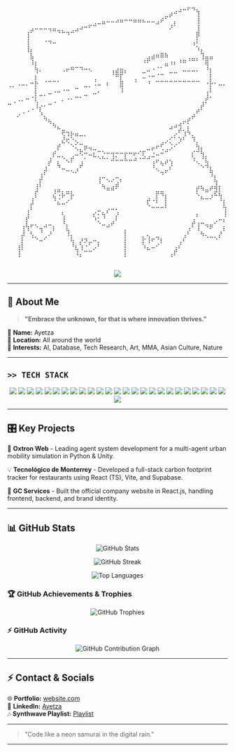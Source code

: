 <p align="center">
  <pre>
⠀⠀⠀⠀⠀⠀⠀⠀⠀⠀⠀⠀⠀⠀⠀⠀⠀⠀⠀⠀⠀⠀⠀⠀⠀⠀⠀⠀⠀⠀⠀⠀⠀⠀⠀⠀⠀⢀⣠⠤⠖⠲⣄⠀⠀⠀⠀⠀⠀⠀
⠀⠀⠀⠀⠀⠀⠀⠀⠀⠀⠀⠀⠀⠀⠀⠀⠀⠀⠀⠀⠀⠀⠀⠀⠀⠀⠀⠀⠀⠀⠀⠀⠀⠀⢀⡤⠞⠉⠀⠀⠀⠀⢸⠀⠀⠀⠀⠀⠀⠀
⠀⠀⠀⠀⠀⠀⠀⠀⠀⠀⠀⠀⠀⠀⠀⠀⠀⠀⣀⣠⠤⠶⠒⠒⠚⠛⠉⠉⠛⠛⠓⠒⠒⠴⠋⠀⢀⡆⠀⠀⠀⠀⢸⠀⠀⠀⠀⠀⠀⠀
⠀⠀⠀⠀⢀⡴⠒⠒⠒⠲⠶⢤⣄⣀⣠⠴⠚⠉⠁⠀⠀⠀⠀⠀⠀⠀⠀⠀⠀⠀⠀⠀⠀⠀⠀⠀⠊⠀⠀⠀⠀⠀⣸⠀⠀⠀⠀⠀⠀⠀
⠀⠀⠀⠀⢸⠀⠀⠀⠀⠀⠀⠀⠀⠈⠀⠀⠀⠀⠀⠀⠀⠀⠀⠀⠀⠀⠀⠀⠀⠀⠀⠀⠀⠀⠀⠀⠀⠀⠀⠀⠀⠀⡟⠀⠀⠀⠀⠀⠀⠀
⠀⠀⠀⠀⢸⠀⠀⠀⠈⠙⠒⠀⠀⠀⠀⠀⠀⠀⠀⠀⠀⠀⠀⠀⠀⠀⠀⠀⠀⠀⠀⠀⠀⠀⠀⠀⠀⠀⠀⠀⠀⠰⡃⠀⠀⠀⠀⠀⠀⠀
⠀⠀⠀⠀⠸⡆⠀⠀⠀⠀⠀⠀⠀⠀⠀⠀⠀⠀⠀⠀⠀⠀⠀⠀⠀⠀⠀⠀⠀⠀⠀⠀⠀⠀⣀⡀⠀⠀⠀⠀⠀⠀⠘⣆⠀⠀⠀⠀⠀⠀
⠀⠀⠀⠀⠀⢷⠀⠀⠀⠀⠀⠀⠀⠀⠀⠀⠀⠀⠀⠀⠀⠀⠀⠀⠀⠀⠀⠀⠀⠀⢀⣴⠾⠛⠛⠛⠀⠀⢀⣀⢠⣤⡄⠸⣶⠶⠀⠀⠀⠀
⠀⠀⠀⠀⠀⠘⡇⠀⠀⠀⠀⠀⠀⠀⣀⣀⣀⠀⠀⠀⠀⠀⠀⠀⠀⠀⠀⠀⠀⠀⠈⠁⠀⢀⡀⠶⠘⠃⠈⠉⠀⠀⠀⠀⢻⠀⠀⠀⠀⠀
⠀⠀⠀⠀⠀⠀⠹⠂⠀⠀⠀⠀⠐⠋⠉⠀⠈⠉⠑⠀⠀⠀⠀⢰⣾⣿⠆⠀⠀⠀⠤⠒⠈⢀⣀⠀⠤⠤⠀⠒⠒⠒⠂⠀⠈⡇⠀⠀⠀⠀
⠀⠀⠀⠀⠀⠀⡇⠀⢀⣀⣀⡀⠀⠀⠀⠀⠀⠀⠀⢠⠀⠀⠀⠀⠉⣇⠀⠀⢠⠀⠒⢈⠉⣀⣀⣀⣀⣀⣀⣀⣀⣀⣀⠀⠀⡇⠀⠀⠀⠀
⠠⠄⠐⠒⠂⠉⡏⠀⠀⠀⠀⠀⠀⠀⠀⣀⠀⠤⠄⠐⠒⠀⠃⠀⠀⢿⠀⠀⠀⠀⠀⠈⠀⠀⠀⠀⠀⠀⠀⠀⠀⠀⠀⠀⠈⡏⠁⠒⠂⠀
⠀⠀⠀⠀⠀⠀⡇⣀⡀⠤⠐⠒⠈⠉⠀⠀⠀⣀⠀⠤⠂⠀⠀⠀⠀⠘⠀⠀⠀⠀⠀⠀⠀⠀⠀⠀⠀⠀⠀⠀⠀⠀⠀⠀⢰⠃⠀⠀⠀⠀
⠀⢀⠠⠄⠒⠈⢇⠀⠀⠀⢀⠀⠄⠐⠂⠉⠁⠀⠀⠀⠀⠀⠀⠀⠀⠀⠀⠀⠀⠀⠀⠀⠀⠀⠀⠀⠀⠀⠀⠀⠀⠀⠀⢀⡞⠁⠀⠀⠀⠀
⠉⠀⠀⠀⠀⢀⠸⡔⠂⠉⠀⠀⠀⠀⠀⠀⠀⠀⠀⠀⠀⠀⠀⠀⠀⠀⠀⠀⠀⠀⠀⠀⠀⠀⠀⠀⠀⠀⠀⠀⠀⠀⢀⡞⠀⠀⠀⠀⠀⠀
⠀⠀⡠⠐⠈⠀⠀⠱⡀⠀⠀⠀⠀⠀⠀⠀⠀⠀⠀⠀⠀⠀⠀⠀⠀⠀⠀⠀⠀⠀⠀⠀⠀⠀⠀⠀⠀⠀⠀⠀⠀⣠⠋⠀⠀⠀⠀⠀⠀⠀
⠀⠀⠀⠀⠀⠀⠀⠀⠙⢦⡀⠀⠀⠀⠀⠀⠀⠀⠀⠀⠀⠀⠀⠀⠀⠀⠀⠀⠀⠀⠀⠀⠀⠀⠀⠀⠀⠀⢀⡤⡞⠁⠀⠀⠀⠀⠀⠀⠀⠀
⠀⠀⠀⠀⠀⠀⠀⠀⠀⠀⠙⠦⣀⠀⠀⠀⠀⠀⠀⠀⠀⠀⠀⠀⠀⠀⠀⠀⠀⠀⠀⠀⠀⠀⠀⠀⠴⠚⣹⡀⡆⠀⠀⠀⠀⠀⠀⠀⠀⠀
⠀⠀⠀⠀⠀⠀⠀⠀⠀⠀⠀⠀⢫⠹⡗⠶⠤⠄⠀⠀⠀⠀⠀⠀⠀⠀⠀⠀⠀⠀⠀⠀⠀⠀⠀⠀⢀⡔⡁⡸⠙⣄⠀⠀⠀⠀⠀⠀⠀⠀
⠀⠀⠀⠀⠀⠀⠀⠀⠀⠀⠀⢀⠮⠫⡈⡢⣀⠀⠀⠀⠀⠀⠀⠀⠀⠀⠀⠀⠀⠀⠀⠀⠀⠀⣠⠔⢅⢀⠜⠁⠀⠘⡄⠀⠀⠀⠀⠀⠀⠀
⠀⠀⠀⠀⠀⠀⠀⠀⠀⠀⢀⠏⠀⠀⠈⠢⣄⠟⠲⠤⣀⡀⠀⠀⠀⠀⠀⠀⠀⢀⣀⠤⠖⠋⠡⣠⠔⠁⠀⠀⠀⢀⣹⡆⠀⠀⠀⠀⠀⠀
⠀⠀⠀⠀⠀⠀⠀⠀⠀⢀⠏⠤⢄⠀⣠⠒⠑⡉⠒⠧⢄⣌⡉⢹⠍⠉⡏⠉⢋⢁⣣⣠⠬⠒⠉⠀⠀⠀⠀⠀⠀⢇⠀⢹⡄⠀⠀⠀⠀⠀
⠀⠀⠀⠀⠀⠀⠀⠀⠀⡞⠀⣆⠀⠑⠃⠀⣰⠀⠀⠀⠀⠀⠀⠉⠉⠉⠉⠉⠉⠀⠀⠀⢰⠋⢦⠞⢱⠀⠀⠀⠀⠈⠢⡀⣳⠀⠀⠀⠀⠀
⠀⠀⠀⠀⠀⠀⠀⠀⡼⠀⠀⠈⠒⠤⢄⡰⠁⠀⠀⠀⠀⠀⠀⠀⠀⠀⠀⠀⠀⠀⠀⠀⠈⠢⣀⡤⠃⠀⠀⠀⠀⠀⠀⠈⠈⣧⠀⠀⠀⠀
⠀⠀⠀⠀⠀⠀⠀⣸⠁⠀⠀⠀⠀⠀⠀⠀⠀⠀⠀⠀⢠⠤⡀⢀⠤⡀⠀⠀⠀⠀⠀⠀⠀⠀⠈⠀⠀⠀⠀⠀⠀⠀⠀⠀⠀⠘⡆⠀⠀⠀
⠀⠀⠀⠀⠀⠀⢠⡇⠀⠀⠀⠀⠀⠀⠀⠀⠀⠀⠀⠀⠘⣄⠈⢁⣴⠁⠀⠀⠀⠀⠀⠀⠀⠀⠀⠀⠀⠀⠀⠀⠀⠀⢀⡀⠀⢀⣹⡀⠀⠀
⠀⠀⠀⠀⠀⠀⡼⠀⠀⠀⢰⠶⡄⣤⡄⠀⠀⠀⠀⠀⠀⠈⠛⠛⠁⠀⠀⠀⠀⠀⠀⠀⠀⣤⣤⠀⠀⠀⠀⠀⠀⠀⡏⠙⠶⠋⡽⡇⠀⠀
⠀⠀⠀⠀⠀⢠⠃⠀⠀⠀⢳⠨⠋⢀⠏⠀⠀⠀⠀⠀⠀⠀⠀⠀⠀⠀⠀⠀⠀⠀⠀⣠⢀⡇⠈⡇⠀⠀⠀⠀⠀⠀⠈⠦⠤⠜⠉⢹⡀⠀
⠀⠀⠀⠀⠀⡞⠀⠀⠀⠀⠀⠓⠒⠁⠀⠀⠀⠀⠀⠀⠀⠀⠀⠀⠀⠀⠀⠀⠀⠀⠀⠣⣀⣁⣀⡇⠀⠀⠀⠀⠀⠀⠀⠀⠀⠀⠀⠀⣇⠀
⠀⠀⠀⠀⢰⠁⠀⠀⠀⠀⠀⠀⡄⠀⠀⠀⠀⠀⠀⡠⡒⣄⠎⠉⢡⠀⠀⠀⠀⠀⠀⠀⠀⠀⠀⠀⠀⠀⠀⠀⠀⠀⡀⠀⠀⠀⠀⠀⢸⡀
⠀⠀⠀⠀⡞⠀⠀⠀⠀⠀⠀⠀⢸⠀⠀⠀⠀⠀⠀⠱⡂⠘⠀⢀⠇⠀⠀⠀⠀⠀⠀⠀⠀⠀⠀⠀⠀⠀⠀⠀⠀⢠⠁⠀⠀⠀⢀⠤⡌⡇
⠀⠀⠀⢠⢧⠖⠢⣀⠴⠒⡄⠀⠈⡆⠀⠀⠀⠀⠀⠀⠈⠒⠴⠋⠀⠀⠀⠀⠀⠀⠀⠀⠀⠀⠀⠀⠀⠀⠀⠀⢀⠏⢸⠉⠲⡶⠁⠀⡄⢹
⠀⠀⠀⣸⠈⢆⠀⠘⠀⡰⠁⠀⠀⢹⡀⠀⠀⠀⠀⠀⠀⠀⠀⠀⠀⠀⡇⠀⠀⠀⠀⡀⠀⠀⠀⠀⠀⠀⠀⢀⠎⠀⠈⢦⡀⠀⠀⡰⠁⢸
⠀⠀⠀⡇⠀⠈⠑⠤⠊⠀⠀⠀⠀⠀⢧⠀⡰⡲⣀⠤⡀⠀⠀⠀⠀⠀⡇⠀⠀⠀⡗⢸⠖⠙⡆⠀⠀⠀⢀⠎⠀⠀⠀⠀⠈⠉⠑⠁⠀⠀
⠀⠀⢰⡇⠀⠀⠀⠀⠀⠀⠀⠀⠀⠀⠘⣆⢱⠐⠁⡠⠃⠀⠀⠀⠀⠀⡇⠀⠀⠀⠱⣄⠤⠊⠀⠀⠀⢠⠎⠀⠀⠀⠀⠀⠀⠀⠀⠀⠀⠀
⠀⠀⢸⠀⠀⠀⠀⠀⠀⠀⠀⠀⠀⠀⠀⠸⡄⠉⠉⠀⠀⠀⠀⠀⠀⠀⡇⠀⠀⠀⠀⠀⠀⠀⠀⠀⢠⠏⠀⠀⠀⠀⠀⠀⠀⠀⠀⠀⠀⠀
  </pre>
</p>
<p align="center">
  <img src="https://readme-typing-svg.herokuapp.com?font=Orbitron&size=22&color=FF44CC&center=true&vCenter=true&width=550&lines=✨+المستقبل+هنا;🌆+未來就在這裡;🌌+The+Future+is+Now"/>
</p>

---

## 👾 About Me

> **"Embrace the unknown, for that is where innovation thrives."**

🔹 **Name:** Ayetza  
🔹 **Location:** All around the world  
🔹 **Interests:** AI, Database, Tech Research, Art, MMA, Asian Culture, Nature  

---

## **`>> TECH STACK`**

<p align="center">
  <img src="https://img.shields.io/badge/-C++-00599C?style=for-the-badge&logo=c%2B%2B&logoColor=white">
  <img src="https://img.shields.io/badge/-Python-3776AB?style=for-the-badge&logo=python&logoColor=white">
  <img src="https://img.shields.io/badge/-R-276DC3?style=for-the-badge&logo=r&logoColor=white">
  <img src="https://img.shields.io/badge/-Ruby-CC342D?style=for-the-badge&logo=ruby&logoColor=white">
  <img src="https://img.shields.io/badge/-HTML-E34F26?style=for-the-badge&logo=html5&logoColor=white">
  <img src="https://img.shields.io/badge/-CSS-1572B6?style=for-the-badge&logo=css3&logoColor=white">
  <img src="https://img.shields.io/badge/-JavaScript-F7DF1E?style=for-the-badge&logo=javascript&logoColor=black">
  <img src="https://img.shields.io/badge/-React-61DAFB?style=for-the-badge&logo=react&logoColor=black">
  <img src="https://img.shields.io/badge/-Vite-646CFF?style=for-the-badge&logo=vite&logoColor=white">
  <img src="https://img.shields.io/badge/-Node.js-339933?style=for-the-badge&logo=node.js&logoColor=white">
  <img src="https://img.shields.io/badge/-Express.js-000000?style=for-the-badge&logo=express&logoColor=white">
  <img src="https://img.shields.io/badge/-NPM-CB3837?style=for-the-badge&logo=npm&logoColor=white">
  <img src="https://img.shields.io/badge/-Unity-000000?style=for-the-badge&logo=unity&logoColor=white">
  <img src="https://img.shields.io/badge/-Google%20Cloud-4285F4?style=for-the-badge&logo=googlecloud&logoColor=white">
  <img src="https://img.shields.io/badge/-SQL-4479A1?style=for-the-badge&logo=sqlite&logoColor=white">
  <img src="https://img.shields.io/badge/-MySQL-4479A1?style=for-the-badge&logo=mysql&logoColor=white">
  <img src="https://img.shields.io/badge/-MariaDB-003545?style=for-the-badge&logo=mariadb&logoColor=white">
  <img src="https://img.shields.io/badge/-Supabase-3ECF8E?style=for-the-badge&logo=supabase&logoColor=white">
  <img src="https://img.shields.io/badge/-Numpy-013243?style=for-the-badge&logo=numpy&logoColor=white">
  <img src="https://img.shields.io/badge/-Pandas-150458?style=for-the-badge&logo=pandas&logoColor=white">
  <img src="https://img.shields.io/badge/-Plotly-3F4F75?style=for-the-badge&logo=plotly&logoColor=white">
  <img src="https://img.shields.io/badge/-Bootstrap-7952B3?style=for-the-badge&logo=bootstrap&logoColor=white">
  <img src="https://img.shields.io/badge/-Agent.py-000000?style=for-the-badge&logo=python&logoColor=white">
  <img src="https://img.shields.io/badge/-Turtle-5E8C31?style=for-the-badge&logo=python&logoColor=white">
  <img src="https://img.shields.io/badge/-Chart.js-FF6384?style=for-the-badge&logo=chartdotjs&logoColor=white">
  <img src="https://img.shields.io/badge/-Vercel-000000?style=for-the-badge&logo=vercel&logoColor=white">
</p>

---

## 🎛️ Key Projects

🚀 **Oxtron Web** - Leading agent system development for a multi-agent urban mobility simulation in Python & Unity.

💡 **Tecnológico de Monterrey** - Developed a full-stack carbon footprint tracker for restaurants using React (TS), Vite, and Supabase.

🔮 **GC Services** - Built the official company website in React.js, handling frontend, backend, and brand identity.

---

## 📊 GitHub Stats

<p align="center">
  <img src="https://github-readme-stats.vercel.app/api?username=ayetza&show_icons=true&theme=tokyonight&hide_border=true&icon_color=FF44CC&cache_seconds=86400" alt="GitHub Stats" />
</p>

<p align="center">
  <img src="https://github-readme-streak-stats.herokuapp.com/?user=ayetza&theme=tokyonight&hide_border=true" alt="GitHub Streak" />
</p>

<p align="center">
  <img src="https://github-readme-stats.vercel.app/api/top-langs/?username=ayetza&layout=donut&theme=tokyonight&hide_border=true" alt="Top Languages" />
</p>

### 🏆 **GitHub Achievements & Trophies**
<p align="center">
  <img src="https://github-profile-trophy.vercel.app/?username=ayetza&theme=dracula&margin-w=15&margin-h=15" alt="GitHub Trophies" />
</p>

### ⚡ **GitHub Activity**
<p align="center">
  <img src="https://github-readme-activity-graph.vercel.app/graph?username=ayetza&theme=tokyo-night&hide_border=true" alt="GitHub Contribution Graph"/>
</p>

---

## ⚡ Contact & Socials

🌐 **Portfolio:** [website.com](#)  
🔗 **LinkedIn:** [Ayetza](https://www.linkedin.com/in/ayetza/)  
🎶 **Synthwave Playlist:** [Playlist](#)  

---

> "Code like a neon samurai in the digital rain."

---
